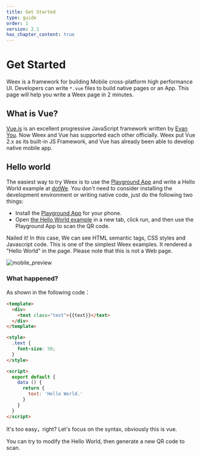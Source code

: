 ```yaml
---
title: Get Started  
type: guide
order: 1
version: 2.1
has_chapter_content: true
---
```


# Get Started

Weex is a framework for building Mobile cross-platform high performance UI. Developers can write `*.vue` files to build native pages or an App. This page will help you write a Weex page in 2 minutes.

## What is Vue?

[Vue.js](https://vuejs.org/) is an excellent progressive JavaScript framework written by [Evan You](https://twitter.com/youyuxi). Now Weex and Vue has supported each other officially. Weex put Vue 2.x as its built-in JS Framework, and Vue has already been able to develop native mobile app.

## Hello world

The easiest way to try Weex is to use the [Playground App](../playground.html) and write a Hello World example at [dotWe](https://dotwe.org). You don't need to consider installing the development environment or writing native code, just do the following two things:

- Install the [Playground App](../playground.html) for your phone.
- Open [the Hello World example](http://dotwe.org/vue/4d5a0471ece3daabd4681bc6d703c4c1) in a new tab, click run, and then use the Playground App to scan the QR code.

Nailed it! In this case, We can see HTML semantic tags, CSS styles and Javascript code. This is one of the simplest Weex examples. It rendered a "Hello World" in the page. Please note that this is not a Web page.

![mobile_preview](https://img.alicdn.com/tps/TB1Ymw3OpXXXXcvXpXXXXXXXXXX-500-1013.jpg)

### What happened?

As shown in the following code：

```html
<template>
  <div>
    <text class="text">{{text}}</text>
  </div>
</template>

<style>
  .text {
    font-size: 50;
  }
</style>

<script>
  export default {
    data () {
      return {
        text: 'Hello World.'
      }
    }
  }
</script>
```

It's too easy，right? Let's focus on the syntax, obviously this is vue.

You can try to modify the Hello World, then generate a new QR code to scan.
